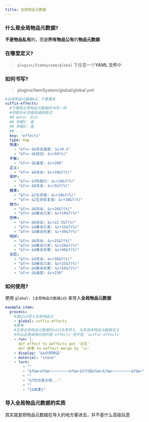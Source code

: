 ```yaml
---
title: 全局物品元数据
---
```



### 什么是全局物品元数据?

**不是物品私有**的，而是**所有物品公有**的**物品元数据**

### 在哪里定义?

> `plugins/ItemSystem/global` 下任意一个**YAML 文件**中

### 如何书写?

> plugins/ItemSystem/global/global.yml

```yaml
#全局物品元数据id，不要重复
suffix-effects:
  #下面和正常物品元数据的书写一样
  #但是你必须使用通用格式:
  ## meta: 元id
  ## 参数1: 值
  ## 参数2: 值
  ## ...
  key: "effects"
  type: map
  快速:
    - "&f>> &b攻击速度: &c+0.5"
    - "&f>> &b轻羽: &c+50(%)"
  平衡:
    - "&f>> &b速度: &c+200"
  正义:
    - "&f>> &6攻击: &c+10&7(%)"
  保护:
    - "&f>> &f防御力: &c+10&7(%)"
    - "&f>> &6攻击: &c+5&7(%)"
  健康:
    - "&f>> &2生命值: &c+10&7(%)"
    - "&f>> &2生命恢复值: &c+20&7(%)"
  强力:
    - "&f>> &6攻击: &c+20&7(%)"
    - "&f>> &d暴击几率: &c+10&7(%)"
  恐怖:
    - "&f>> &6攻击: &c+22.5&7(%)"
    - "&f>> &d暴击几率: &c+15&7(%)"
    - "&f>> &d暴击伤害: &c+30&7(%)"
  地狱:
    - "&f>> &6攻击: &c+25&7(%)"
    - "&f>> &d暴击几率: &c+20&7(%)"
    - "&f>> &d暴击伤害: &c+40&7(%)"
  灾厄:
    - "&f>> &4攻击: &c+30&7(%)"
    - "&f>> &d暴击几率: &c+25&7(%)"
    - "&f>> &d暴击伤害: &c+50&7(%)"
    - "&f>> &b速度: &c+250"
```

### 如何使用?

使用 `global: {全局物品元数据id}` 来导入**全局物品元数据**

```yaml
eaxmple_item:
  process:
    #通过id导入全局物品元
    - global: suffix-effects
    #使用
    #注意全局物品元数据的id只负责导入，与其具体物品元数据无关
    #所以这里调用时用的是`effects`而不是 `suffix-effects`
    - run: |-
      def effect to &effects get '灾厄'
      def 效果 to &effect merge by '\n'
    - display: "&e示例物品"
    - material: "stone"
    - lore:
        - ""
        - "&f&m─&7&m─────────&f&m─&f介绍&f&m─&7&m─────────&f&m─"
        - ""
        - "&7仅仅是示例..."
        - ""
        - "{&效果}"
```

### 导入全局物品元数据的实质

其实就是把物品元数据在导入的地方塞进去，并不是什么高级玩意
